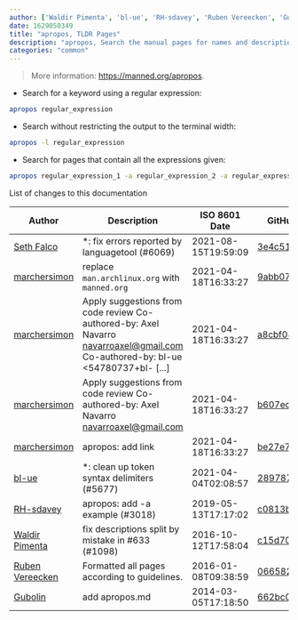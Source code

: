 ```yaml
---
author: ['Waldir Pimenta', 'bl-ue', 'RH-sdavey', 'Ruben Vereecken', 'Gubolin', 'Seth Falco', 'marchersimon']
date: 1629050349
title: "apropos, TLDR Pages"
description: "apropos, Search the manual pages for names and descriptions."
categories: "common"
---
```

> More information: <https://manned.org/apropos>.

- Search for a keyword using a regular expression:

```bash
apropos regular_expression
```

- Search without restricting the output to the terminal width:

```bash
apropos -l regular_expression
```

- Search for pages that contain all the expressions given:

```bash
apropos regular_expression_1 -a regular_expression_2 -a regular_expression_3
```
List of changes to this documentation


Author | Description | ISO 8601 Date | GitHub link
------|-----|-----|-----
[Seth Falco](mailto:seth@falco.fun) | *: fix errors reported by languagetool (#6069) | 2021-08-15T19:59:09 | [3e4c519004a4](https://github.com/tldr-pages/tldr/commit/3e4c519004a471c861cdc609fd7239ee3355671c)
[marchersimon](mailto:marchersimon@zohomail.eu) | replace `man.archlinux.org` with `manned.org` | 2021-04-18T16:33:27 | [9abb079afb69](https://github.com/tldr-pages/tldr/commit/9abb079afb6972f3de61a30e1b3fb849ad4b68d9)
[marchersimon](mailto:50295997+marchersimon@users.noreply.github.com) | Apply suggestions from code review Co-authored-by: Axel Navarro <navarroaxel@gmail.com> Co-authored-by: bl-ue <54780737+bl- [...] | 2021-04-18T16:33:27 | [a8cbf084db1c](https://github.com/tldr-pages/tldr/commit/a8cbf084db1c27995da74db5833681eaea87dbfb)
[marchersimon](mailto:50295997+marchersimon@users.noreply.github.com) | Apply suggestions from code review Co-authored-by: Axel Navarro <navarroaxel@gmail.com> | 2021-04-18T16:33:27 | [b607ecb4d79c](https://github.com/tldr-pages/tldr/commit/b607ecb4d79c009f43e017a58d2b5b797fdaf3bd)
[marchersimon](mailto:marchersimon@zohomail.eu) | apropos: add link | 2021-04-18T16:33:27 | [be27e77a15b5](https://github.com/tldr-pages/tldr/commit/be27e77a15b529484e2896262d2bc563a3585f21)
[bl-ue](mailto:54780737+bl-ue@users.noreply.github.com) | *: clean up token syntax delimiters (#5677) | 2021-04-04T02:08:57 | [289787c7e8c1](https://github.com/tldr-pages/tldr/commit/289787c7e8c1177742d23004198253154fe50c3c)
[RH-sdavey](mailto:32485509+RH-sdavey@users.noreply.github.com) | apropos: add -a example (#3018) | 2019-05-13T17:17:02 | [c0813b29fe66](https://github.com/tldr-pages/tldr/commit/c0813b29fe664d6b6d9875c336c75cb80c5d3619)
[Waldir Pimenta](mailto:waldyrious@gmail.com) | fix descriptions split by mistake in #633 (#1098) | 2016-10-12T17:58:04 | [c15d705d4007](https://github.com/tldr-pages/tldr/commit/c15d705d4007cc9adfa737a0ec6b88bef56656a8)
[Ruben Vereecken](mailto:rubenvereecken@gmail.com) | Formatted all pages according to guidelines. | 2016-01-08T09:38:59 | [066582e8eab5](https://github.com/tldr-pages/tldr/commit/066582e8eab57bce9861cc8d379e158d61f1cc95)
[Gubolin](mailto:gubolin@fantasymail.de) | add apropos.md | 2014-03-05T17:18:50 | [662bc05ca8fb](https://github.com/tldr-pages/tldr/commit/662bc05ca8fbb857653c02da25718b689f4ed3b0)

